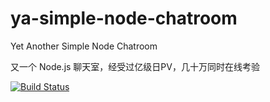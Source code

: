# ya-simple-node-chatroom

Yet Another Simple Node Chatroom

又一个 Node.js 聊天室，经受过亿级日PV，几十万同时在线考验

[![Build Status](https://travis-ci.org/wangwenming/tantan.svg)](https://travis-ci.org/wangwenming/tantan)
